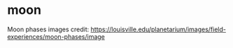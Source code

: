 # moon

Moon phases images credit: https://louisville.edu/planetarium/images/field-experiences/moon-phases/image
